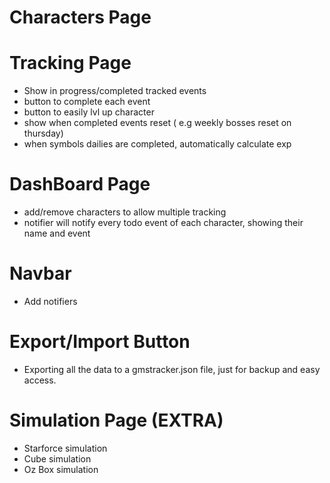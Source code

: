 # Characters Page

 <!-- - Add Character -->
 <!-- - Delete Character -->
 <!-- - Confirm Delete Button -->
 <!-- - Character image -->
 <!-- - Edit Character -->
 <!-- - Create object of all events to track per character -->
 <!-- - Drag and drop to rearrange characters order -->

# Tracking Page

 <!-- - Show the current active character -->

- Show in progress/completed tracked events
- button to complete each event
- button to easily lvl up character
- show when completed events reset ( e.g weekly bosses reset on thursday)
- when symbols dailies are completed, automatically calculate exp

# DashBoard Page

- add/remove characters to allow multiple tracking
- notifier will notify every todo event of each character, showing their name and event

# Navbar

 <!-- - Daily Reset Countdown -->
 <!-- - Improve Reset timer -->

- Add notifiers

# Export/Import Button

- Exporting all the data to a gmstracker.json
  file, just for backup and easy access.

# Simulation Page (EXTRA)

- Starforce simulation
- Cube simulation
- Oz Box simulation
